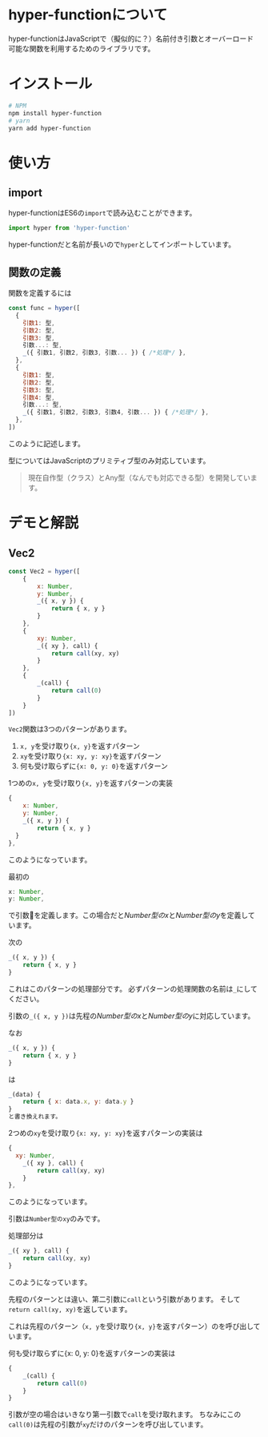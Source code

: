 # hyper-functionについて
hyper-functionはJavaScriptで（擬似的に？）名前付き引数とオーバーロード可能な関数を利用するためのライブラリです。

# インストール
```bash
# NPM
npm install hyper-function
# yarn
yarn add hyper-function
```

# 使い方
## import
hyper-functionはES6の`import`で読み込むことができます。

```js
import hyper from 'hyper-function'
```

hyper-functionだと名前が長いので`hyper`としてインポートしています。

## 関数の定義
関数を定義するには

```js
const func = hyper([
  {
    引数1: 型,
    引数2: 型,
    引数3: 型,
    引数...: 型,
    _({ 引数1, 引数2, 引数3, 引数... }) { /*処理*/ },
  },
  {
    引数1: 型,
    引数2: 型,
    引数3: 型,
    引数4: 型,
    引数...: 型,
    _({ 引数1, 引数2, 引数3, 引数4, 引数... }) { /*処理*/ },
  },
])
```

このように記述します。

型についてはJavaScriptのプリミティブ型のみ対応しています。

> 現在自作型（クラス）とAny型（なんでも対応できる型）を開発しています。

# デモと解説

## Vec2

```js
const Vec2 = hyper([
	{
		x: Number,
		y: Number,
		_({ x, y }) {
			return { x, y }
		}
	},
	{
		xy: Number,
		_({ xy }, call) {
			return call(xy, xy)
		}
	},
	{
		_(call) {
			return call(0)
		}
	}
])
```

`Vec2`関数は3つのパターンがあります。

1. `x, y`を受け取り`{x, y}`を返すパターン
2. `xy`を受け取り`{x: xy, y: xy}`を返すパターン
3. 何も受け取らずに`{x: 0, y: 0}`を返すパターン

1つめの`x, y`を受け取り`{x, y}`を返すパターンの実装

```js
{
	x: Number,
	y: Number,
	_({ x, y }) {
		return { x, y }
  }
},
```

このようになっています。

最初の
```js
x: Number,
y: Number,
```
で引数を定義します。この場合だと*Number型のx*と*Number型のy*を定義しています。

次の
```js
_({ x, y }) {
	return { x, y }
}
```
これはこのパターンの処理部分です。
必ずパターンの処理関数の名前は`_`にしてください。

引数の`_({ x, y })`は先程の*Number型のx*と*Number型のy*に対応しています。

なお
```js
_({ x, y }) {
	return { x, y }
}
```
は
```js
_(data) {
	return { x: data.x, y: data.y }
}
と書き換えれます。
```

2つめの`xy`を受け取り`{x: xy, y: xy}`を返すパターンの実装は

```js
{
  xy: Number,
	_({ xy }, call) {
		return call(xy, xy)
	}
},
```
このようになっています。

引数は`Number型のxy`のみです。

処理部分は
```js
_({ xy }, call) {
	return call(xy, xy)
}
```
このようになっています。

先程のパターンとは違い、第二引数に`call`という引数があります。
そして`return call(xy, xy)`を返しています。

これは先程のパターン（`x, y`を受け取り`{x, y}`を返すパターン）のを呼び出しています。

何も受け取らずに{x: 0, y: 0}を返すパターンの実装は
```js
{
	_(call) {
		return call(0)
	}
}
```

引数が空の場合はいきなり第一引数で`call`を受け取れます。
ちなみにこの`call(0)`は先程の引数が`xy`だけのパターンを呼び出しています。
